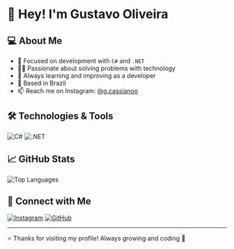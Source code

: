 # 👋 Hey! I'm Gustavo Oliveira

## 💻 About Me

- 🎯 Focused on development with `C#` and `.NET`
- 👨‍💻 Passionate about solving problems with technology
- 🌱 Always learning and improving as a developer
- 📍 Based in Brazil
- 📫 Reach me on Instagram: [@g.cassianoo](https://instagram.com/g.cassianoo)

## 🛠️ Technologies & Tools

![C#](https://img.shields.io/badge/-C%23-239120?style=flat-square&logo=c-sharp&logoColor=white)
![.NET](https://img.shields.io/badge/-.NET-512BD4?style=flat-square&logo=dotnet&logoColor=white)

## 📈 GitHub Stats

![Top Languages](https://github-readme-stats.vercel.app/api/top-langs/?username=G-Cassiano&layout=compact&theme=dark)

## 🔗 Connect with Me

[![Instagram](https://img.shields.io/badge/-Instagram-E4405F?style=flat-square&logo=instagram&logoColor=white)](https://instagram.com/g.cassianoo)
[![GitHub](https://img.shields.io/badge/-GitHub-181717?style=flat-square&logo=github&logoColor=white)](https://github.com/G-Cassiano)

---

⭐️ Thanks for visiting my profile! Always growing and coding 🚀
